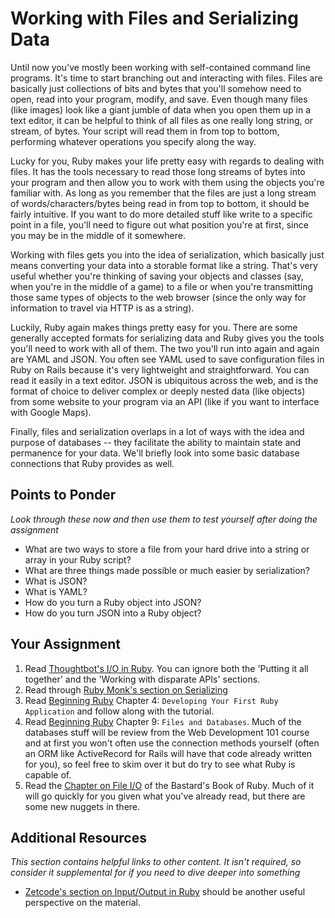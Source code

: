 # Working with Files and Serializing Data
<!-- *Estimated time: 2-4 hrs* -->

Until now you've mostly been working with self-contained command line programs.  It's time to start branching out and interacting with files.  Files are basically just collections of bits and bytes that you'll somehow need to open, read into your program, modify, and save.  Even though many files (like images) look like a giant jumble of data when you open them up in a text editor, it can be helpful to think of all files as one really long string, or stream, of bytes.  Your script will read them in from top to bottom, performing whatever operations you specify along the way.

Lucky for you, Ruby makes your life pretty easy with regards to dealing with files.  It has the tools necessary to read those long streams of bytes into your program and then allow you to work with them using the objects you're familiar with.  As long as you remember that the files are just a long stream of words/characters/bytes being read in from top to bottom, it should be fairly intuitive.  If you want to do more detailed stuff like write to a specific point in a file, you'll need to figure out what position you're at first, since you may be in the middle of it somewhere.

Working with files gets you into the idea of serialization, which basically just means converting your data into a storable format like a string.  That's very useful whether you're thinking of saving your objects and classes (say, when you're in the middle of a game) to a file or when you're transmitting those same types of objects to the web browser (since the only way for information to travel via HTTP is as a string). 

Luckily, Ruby again makes things pretty easy for you. There are some generally accepted formats for serializing data and Ruby gives you the tools you'll need to work with all of them.  The two you'll run into again and again are YAML and JSON.  You often see YAML used to save configuration files in Ruby on Rails because it's very lightweight and straightforward.  You can read it easily in a text editor.  JSON is ubiquitous across the web, and is the format of choice to deliver complex or deeply nested data (like objects) from some website to your program via an API (like if you want to interface with Google Maps).

Finally, files and serialization overlaps in a lot of ways with the idea and purpose of databases -- they facilitate the ability to maintain state and permanence for your data.  We'll briefly look into some basic database connections that Ruby provides as well.

## Points to Ponder

*Look through these now and then use them to test yourself after doing the assignment*


* What are two ways to store a file from your hard drive into a string or array in your Ruby script?
* What are three things made possible or much easier by serialization?
* What is JSON?
* What is YAML?
* How do you turn a Ruby object into JSON?
* How do you turn JSON into a Ruby object?

## Your Assignment

1. Read [Thoughtbot's I/O in Ruby](https://robots.thoughtbot.com/io-in-ruby). You can ignore both the 'Putting it all together' and the 'Working with disparate APIs' sections.
2. Read through [Ruby Monk's section on Serializing](http://rubymonk.com/learning/books/4-ruby-primer-ascent/chapters/45-more-classes/lessons/104-serializing)
1. Read [Beginning Ruby](http://beginningruby.org/) Chapter 4: `Developing Your First Ruby Application` and follow along with the tutorial.
2. Read [Beginning Ruby](http://beginningruby.org/) Chapter 9: `Files and Databases`.  Much of the databases stuff will be review from the Web Development 101 course and at first you won't often use the connection methods yourself (often an ORM like ActiveRecord for Rails will have that code already written for you), so feel free to skim over it but do try to see what Ruby is capable of.
3. Read the [Chapter on File I/O](http://ruby.bastardsbook.com/chapters/io/) of the Bastard's Book of Ruby.  Much of it will go quickly for you given what you've already read, but there are some new nuggets in there.

## Additional Resources

*This section contains helpful links to other content. It isn't required, so consider it supplemental for if you need to dive deeper into something*


* [Zetcode's section on Input/Output in Ruby](http://zetcode.com/lang/rubytutorial/io/) should be another useful perspective on the material.
